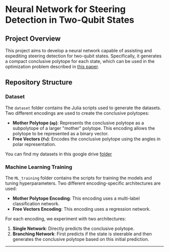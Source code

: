 # Neural Network for Steering Detection in Two-Qubit States

## Project Overview
This project aims to develop a neural network capable of assisting and expediting steering detection for two-qubit states. Specifically, it generates a compact conclusive polytope for each state, which can be used in the optimization problem described in [this paper](https://arxiv.org/abs/1808.09349).

## Repository Structure

### Dataset
The `dataset` folder contains the Julia scripts used to generate the datasets. Two different encodings are used to create the conclusive polytopes:

- **Mother Polytope (`mp`)**: Represents the conclusive polytope as a subpolytope of a larger "mother" polytope. This encoding allows the polytope to be represented as a binary vector.
- **Free Vectors (`fv`)**: Encodes the conclusive polytope using the angles in polar representation.

You can find my datasets in this google drive [folder](https://drive.google.com/drive/folders/1-1iiPEfsrdmM2qLAyA0uYBEEnlUTaYbw?usp=sharing)

### Machine Learning Training
The `ML_training` folder contains the scripts for training the models and tuning hyperparameters. Two different encoding-specific architectures are used:

- **Mother Polytope Encoding**: This encoding uses a multi-label classification network.
- **Free Vectors Encoding**: This encoding uses a regression network.

For each encoding, we experiment with two architectures:
  1. **Single Network**: Directly predicts the conclusive polytope.
  2. **Branching Network**: First predicts if the state is steerable and then generates the conclusive polytope based on this initial prediction.

---

